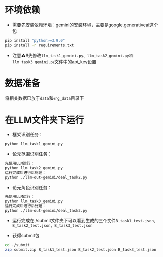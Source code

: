 # 环境依赖
 * 需要先安装依赖环境：gemini的安装环境，主要是google.generativeai这个包
```bash
pip install "python>=3.9.0"
pip install -r requirements.txt 
```
 * 注意⚠️!!先修改`llm_task1_gemini.py、llm_task2_gemini.py和llm_task3_gemini.py`文件中的api_key设置

# 数据准备
将相关数据已放于`data`和`org_data`目录下

# 在LLM文件夹下运行
 * 框架识别任务：
```bash
python llm_task1_gemini.py
```
 * 论元范围识别任务：
```bash
先使用LLM运行：
python llm_task2_gemini.py
运行完成后进行后处理：
python ./llm-out-gemini/deal_task2.py
```
 * 论元角色识别任务：
```bash
先使用LLM运行：
python llm_task3_gemini.py
运行完成后进行后处理：
python ./llm-out-gemini/deal_task3.py
```
* 运行完成在./submit文件夹下可以看到生成的三个文件`B_task1_test.json, B_task2_test.json, B_task3_test.json`

* 获得submit包
```bash
cd ./submit
zip submit.zip B_task1_test.json B_task2_test.json B_task3_test.json
```
